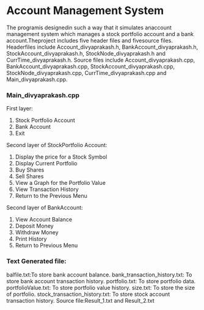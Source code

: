 # Account Management System
The programis designedin such a way that it simulates anaccount management system which manages a stock portfolio account and a bank account.Theproject includes five header files and fivesource files. Headerfiles include Account_divyaprakash.h, BankAccount_divyaprakash.h, StockAccount_divyaprakash.h, StockNode_divyaprakash.h and CurrTime_divyaprakash.h. Source files include Account_divyaprakash.cpp, BankAccount_divyaprakash.cpp, StockAccount_divyaprakash.cpp, StockNode_divyaprakash.cpp, CurrTime_divyaprakash.cpp and Main_divyaprakash.cpp.

### Main_divyaprakash.cpp
First layer:
1. Stock Portfolio Account
2. Bank Account
3. Exit

Second layer of StockPortfolio Account:
1. Display the price for a Stock Symbol
2. Display Current Portfolio
3. Buy Shares
4. Sell Shares
5. View a Graph for the Portfolio Value
6. View Transaction History
7. Return to the Previous Menu

Second layer of BankAccount:
1. View Account Balance
2. Deposit Money
3. Withdraw Money
4. Print History
5. Return to Previous Menu

### Text Generated file:
balfile.txt:To store bank account balance.
bank_transaction_history.txt: To store bank account transaction history.
portfolio.txt: To store portfolio data.
portfolioValue.txt: To store portfolio value history.
size.txt: To store the size of portfolio.
stock_transaction_history.txt: To store stock account transaction history.
Source file:Result_1.txt and Result_2.txt
